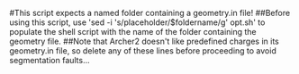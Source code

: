 #This script expects a named folder containing a geometry.in file!
##Before using this script, use 'sed -i 's/placeholder/$foldername/g' opt.sh' to populate the shell script with the name of the folder containing the geometry file.
##Note that Archer2 doesn't like predefined charges in its geometry.in file, so delete any of these lines before proceeding to avoid segmentation faults...
